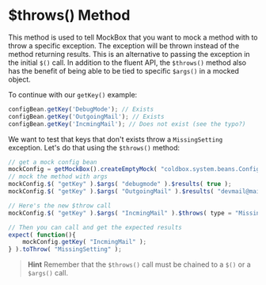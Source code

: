 # $throws\(\) Method

This method is used to tell MockBox that you want to mock a method with to throw a specific exception. The exception will be thrown instead of the method returning results. This is an alternative to passing the exception in the initial `$()` call. In addition to the fluent API, the `$throws()` method also has the benefit of being able to be tied to specific `$args()` in a mocked object.

To continue with our `getKey()` example:

```javascript
configBean.getKey('DebugMode'); // Exists
configBean.getKey('OutgoingMail'); // Exists
configBean.getKey('IncmingMail'); // Does not exist (see the typo?)
```

We want to test that keys that don't exists throw a `MissingSetting` exception. Let's do that using the `$throws()` method:

```javascript
// get a mock config bean
mockConfig = getMockBox().createEmptyMock( "coldbox.system.beans.ConfigBean" );
// mock the method with args
mockConfig.$( "getKey" ).$args( "debugmode" ).$results( true );
mockConfig.$( "getKey" ).$args( "OutgoingMail" ).$results( "devmail@mail.com" );

// Here's the new $throw call
mockConfig.$( "getKey" ).$args( "IncmingMail" ).$throws( type = "MissingSetting" );

// Then you can call and get the expected results
expect( function(){
    mockConfig.getKey( "IncmingMail" );
} ).toThrow( "MissingSetting" );
```

> **Hint** Remember that the `$throws()` call must be chained to a `$()` or a `$args()` call.

